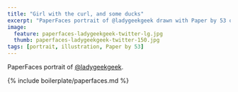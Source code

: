 ```yaml
---
title: "Girl with the curl, and some ducks"
excerpt: "PaperFaces portrait of @ladygeekgeek drawn with Paper by 53 on an iPad."
image: 
  feature: paperfaces-ladygeekgeek-twitter-lg.jpg
  thumb: paperfaces-ladygeekgeek-twitter-150.jpg
tags: [portrait, illustration, Paper by 53]
---
```


PaperFaces portrait of [@ladygeekgeek](http://twitter.com/ladygeekgeek).

{% include boilerplate/paperfaces.md %}